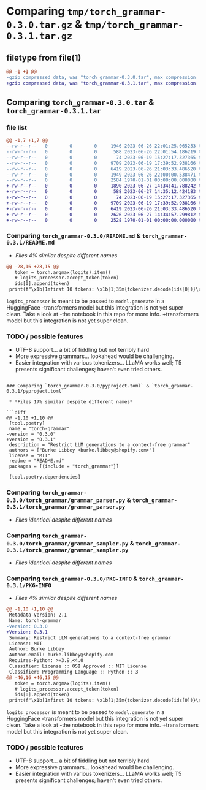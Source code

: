 # Comparing `tmp/torch_grammar-0.3.0.tar.gz` & `tmp/torch_grammar-0.3.1.tar.gz`

## filetype from file(1)

```diff
@@ -1 +1 @@
-gzip compressed data, was "torch_grammar-0.3.0.tar", max compression
+gzip compressed data, was "torch_grammar-0.3.1.tar", max compression
```

## Comparing `torch_grammar-0.3.0.tar` & `torch_grammar-0.3.1.tar`

### file list

```diff
@@ -1,7 +1,7 @@
--rw-r--r--   0        0        0     1946 2023-06-26 22:01:25.065253 torch_grammar-0.3.0/README.md
--rw-r--r--   0        0        0      588 2023-06-26 22:01:54.186219 torch_grammar-0.3.0/pyproject.toml
--rw-r--r--   0        0        0       74 2023-06-19 15:27:17.327365 torch_grammar-0.3.0/torch_grammar/__init__.py
--rw-r--r--   0        0        0     9709 2023-06-19 17:39:52.938166 torch_grammar-0.3.0/torch_grammar/grammar_parser.py
--rw-r--r--   0        0        0     6419 2023-06-26 21:03:33.486520 torch_grammar-0.3.0/torch_grammar/grammar_sampler.py
--rw-r--r--   0        0        0     1949 2023-06-26 22:00:00.538471 torch_grammar-0.3.0/torch_grammar/token_trie.py
--rw-r--r--   0        0        0     2584 1970-01-01 00:00:00.000000 torch_grammar-0.3.0/PKG-INFO
+-rw-r--r--   0        0        0     1890 2023-06-27 14:34:41.788242 torch_grammar-0.3.1/README.md
+-rw-r--r--   0        0        0      588 2023-06-27 14:35:12.424183 torch_grammar-0.3.1/pyproject.toml
+-rw-r--r--   0        0        0       74 2023-06-19 15:27:17.327365 torch_grammar-0.3.1/torch_grammar/__init__.py
+-rw-r--r--   0        0        0     9709 2023-06-19 17:39:52.938166 torch_grammar-0.3.1/torch_grammar/grammar_parser.py
+-rw-r--r--   0        0        0     6419 2023-06-26 21:03:33.486520 torch_grammar-0.3.1/torch_grammar/grammar_sampler.py
+-rw-r--r--   0        0        0     2626 2023-06-27 14:34:57.299812 torch_grammar-0.3.1/torch_grammar/token_trie.py
+-rw-r--r--   0        0        0     2528 1970-01-01 00:00:00.000000 torch_grammar-0.3.1/PKG-INFO
```

### Comparing `torch_grammar-0.3.0/README.md` & `torch_grammar-0.3.1/README.md`

 * *Files 4% similar despite different names*

```diff
@@ -28,16 +28,15 @@
   token = torch.argmax(logits).item()
   # logits_processor.accept_token(token)
   ids[0].append(token)
 print(f"\x1b[1mfirst 10 tokens: \x1b[1;35m{tokenizer.decode(ids[0])}\x1b[0m")
 ```
 
 `logits_processor` is meant to be passed to `model.generate` in a HuggingFace
-transformers model but this integration is not yet super clean. Take a look at
-the notebook in this repo for more info.
+transformers model but this integration is not yet super clean.
 
 ### TODO / possible features
 
 * UTF-8 support... a bit of fiddling but not terribly hard
 * More expressive grammars... lookahead would be challenging.
 * Easier integration with various tokenizers... LLaMA works well; T5 presents
   significant challenges; haven't even tried others.
```

### Comparing `torch_grammar-0.3.0/pyproject.toml` & `torch_grammar-0.3.1/pyproject.toml`

 * *Files 17% similar despite different names*

```diff
@@ -1,10 +1,10 @@
 [tool.poetry]
 name = "torch-grammar"
-version = "0.3.0"
+version = "0.3.1"
 description = "Restrict LLM generations to a context-free grammar"
 authors = ["Burke Libbey <burke.libbey@shopify.com>"]
 license = "MIT"
 readme = "README.md"
 packages = [{include = "torch_grammar"}]
 
 [tool.poetry.dependencies]
```

### Comparing `torch_grammar-0.3.0/torch_grammar/grammar_parser.py` & `torch_grammar-0.3.1/torch_grammar/grammar_parser.py`

 * *Files identical despite different names*

### Comparing `torch_grammar-0.3.0/torch_grammar/grammar_sampler.py` & `torch_grammar-0.3.1/torch_grammar/grammar_sampler.py`

 * *Files identical despite different names*

### Comparing `torch_grammar-0.3.0/PKG-INFO` & `torch_grammar-0.3.1/PKG-INFO`

 * *Files 4% similar despite different names*

```diff
@@ -1,10 +1,10 @@
 Metadata-Version: 2.1
 Name: torch-grammar
-Version: 0.3.0
+Version: 0.3.1
 Summary: Restrict LLM generations to a context-free grammar
 License: MIT
 Author: Burke Libbey
 Author-email: burke.libbey@shopify.com
 Requires-Python: >=3.9,<4.0
 Classifier: License :: OSI Approved :: MIT License
 Classifier: Programming Language :: Python :: 3
@@ -46,16 +46,15 @@
   token = torch.argmax(logits).item()
   # logits_processor.accept_token(token)
   ids[0].append(token)
 print(f"\x1b[1mfirst 10 tokens: \x1b[1;35m{tokenizer.decode(ids[0])}\x1b[0m")
 ```
 
 `logits_processor` is meant to be passed to `model.generate` in a HuggingFace
-transformers model but this integration is not yet super clean. Take a look at
-the notebook in this repo for more info.
+transformers model but this integration is not yet super clean.
 
 ### TODO / possible features
 
 * UTF-8 support... a bit of fiddling but not terribly hard
 * More expressive grammars... lookahead would be challenging.
 * Easier integration with various tokenizers... LLaMA works well; T5 presents
   significant challenges; haven't even tried others.
```

